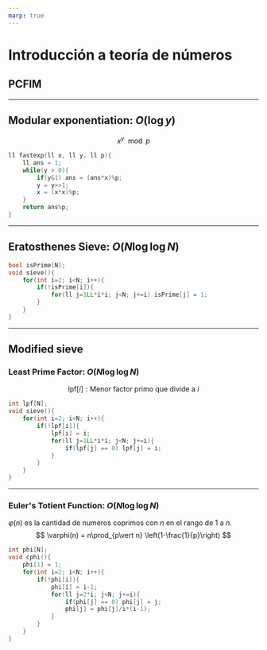 ```yaml
---
marp: true
---
```


# Introducción a teoría de números
## PCFIM

-------------------

## Modular exponentiation: $O(\log y)$

$$
x^{y} \mod p
$$

```cpp
ll fastexp(ll x, ll y, ll p){
	ll ans = 1;
	while(y > 0){
		if(y&1) ans = (ans*x)%p;
		y = y>>1;
		x = (x*x)%p;
	}
	return ans%p;
}
```
------------------

## Eratosthenes Sieve: $O(N\log\log N)$


```cpp
bool isPrime[N];
void sieve(){
	for(int i=2; i<N; i++){
		if(!isPrime[i]){
			for(ll j=1LL*i*i; j<N; j+=i) isPrime[j] = 1;
		}
	}
}
```
------------------

## Modified sieve

### Least Prime Factor: $O(N\log\log N)$

$$
\mathrm{lpf}[i] : \text{Menor factor primo que divide a } i
$$

```cpp
int lpf[N];
void sieve(){
	for(int i=2; i<N; i++){
		if(!lpf[i]){
			lpf[i] = i;
			for(ll j=1LL*i*i; j<N; j+=i){
				if(lpf[j] == 0) lpf[j] = i;
			}
		}
	}
}
```
-------------------

### Euler's Totient Function: $O(N\log\log N)$

$\varphi(n)$ es la cantidad de numeros coprimos con $n$ en el rango de $1$ a $n$.
$$
\varphi(n) = n\prod_{p\vert n} \left(1-\frac{1}{p}\right)
$$
```cpp
int phi[N];
void cphi(){
	phi[1] = 1;
	for(int i=2; i<N; i++){
		if(!phi[i]){
			phi[i] = i-1;
			for(ll j=2*i; j<N; j+=i){
				if(phi[j] == 0) phi[j] = j;
				phi[j] = phi[j]/i*(i-1);
			}
		}
	}
}
```